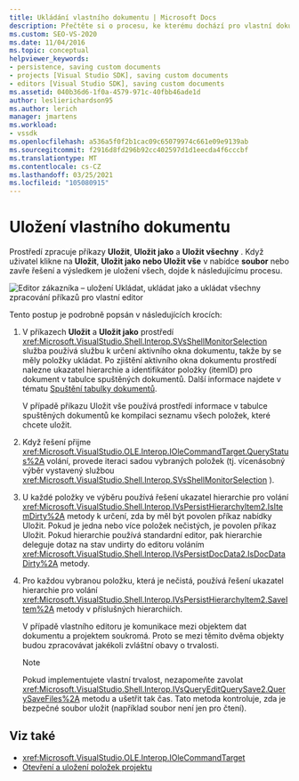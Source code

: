 ```yaml
---
title: Ukládání vlastního dokumentu | Microsoft Docs
description: Přečtěte si o procesu, ke kterému dochází pro vlastní dokument pro typ projektu, který přidáte do integrovaného vývojového prostředí sady Visual Studio.
ms.custom: SEO-VS-2020
ms.date: 11/04/2016
ms.topic: conceptual
helpviewer_keywords:
- persistence, saving custom documents
- projects [Visual Studio SDK], saving custom documents
- editors [Visual Studio SDK], saving custom documents
ms.assetid: 040b36d6-1f0a-4579-971c-40fbb46ade1d
author: leslierichardson95
ms.author: lerich
manager: jmartens
ms.workload:
- vssdk
ms.openlocfilehash: a536a5f0f2b1cac09c65079974c661e09e9139ab
ms.sourcegitcommit: f2916d8fd296b92cc402597d1d1eecda4f6cccbf
ms.translationtype: MT
ms.contentlocale: cs-CZ
ms.lasthandoff: 03/25/2021
ms.locfileid: "105080915"
---
```

# <a name="saving-a-custom-document"></a>Uložení vlastního dokumentu
Prostředí zpracuje příkazy **Uložit**, **Uložit jako** a **Uložit všechny** . Když uživatel klikne na **Uložit**, **Uložit jako** **nebo Uložit vše** v nabídce **soubor** nebo zavře řešení a výsledkem je uložení všech, dojde k následujícímu procesu.

 ![Editor zákazníka – uložení](../../extensibility/internals/media/private.gif "Privátní") Ukládat, ukládat jako a ukládat všechny zpracování příkazů pro vlastní editor

 Tento postup je podrobně popsán v následujících krocích:

1. V příkazech **Uložit** a **Uložit jako** prostředí <xref:Microsoft.VisualStudio.Shell.Interop.SVsShellMonitorSelection> služba používá službu k určení aktivního okna dokumentu, takže by se měly položky ukládat. Po zjištění aktivního okna dokumentu prostředí nalezne ukazatel hierarchie a identifikátor položky (itemID) pro dokument v tabulce spuštěných dokumentů. Další informace najdete v tématu [Spuštění tabulky dokumentů](../../extensibility/internals/running-document-table.md).

     V případě příkazu Uložit vše používá prostředí informace v tabulce spuštěných dokumentů ke kompilaci seznamu všech položek, které chcete uložit.

2. Když řešení přijme <xref:Microsoft.VisualStudio.OLE.Interop.IOleCommandTarget.QueryStatus%2A> volání, provede iteraci sadou vybraných položek (tj. vícenásobný výběr vystavený službou <xref:Microsoft.VisualStudio.Shell.Interop.SVsShellMonitorSelection> ).

3. U každé položky ve výběru používá řešení ukazatel hierarchie pro volání <xref:Microsoft.VisualStudio.Shell.Interop.IVsPersistHierarchyItem2.IsItemDirty%2A> metody k určení, zda by měl být povolen příkaz nabídky Uložit. Pokud je jedna nebo více položek nečistých, je povolen příkaz Uložit. Pokud hierarchie používá standardní editor, pak hierarchie deleguje dotaz na stav undirty do editoru voláním <xref:Microsoft.VisualStudio.Shell.Interop.IVsPersistDocData2.IsDocDataDirty%2A> metody.

4. Pro každou vybranou položku, která je nečistá, používá řešení ukazatel hierarchie pro volání <xref:Microsoft.VisualStudio.Shell.Interop.IVsPersistHierarchyItem2.SaveItem%2A> metody v příslušných hierarchiích.

     V případě vlastního editoru je komunikace mezi objektem dat dokumentu a projektem soukromá. Proto se mezi těmito dvěma objekty budou zpracovávat jakékoli zvláštní obavy o trvalosti.

    > [!NOTE]
    > Pokud implementujete vlastní trvalost, nezapomeňte zavolat <xref:Microsoft.VisualStudio.Shell.Interop.IVsQueryEditQuerySave2.QuerySaveFiles%2A> metodu a ušetřit tak čas. Tato metoda kontroluje, zda je bezpečné soubor uložit (například soubor není jen pro čtení).

## <a name="see-also"></a>Viz také
- <xref:Microsoft.VisualStudio.OLE.Interop.IOleCommandTarget>
- [Otevření a uložení položek projektu](../../extensibility/internals/opening-and-saving-project-items.md)
